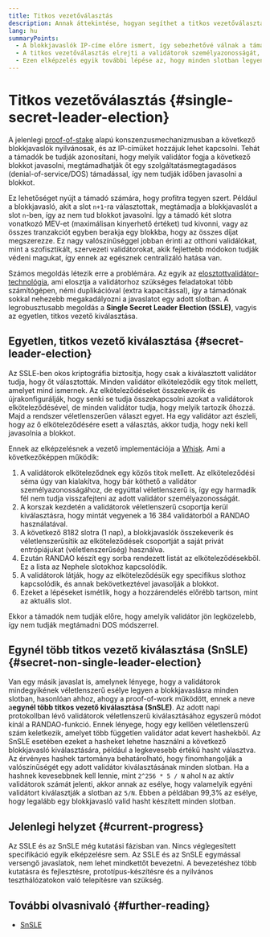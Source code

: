 ```yaml
---
title: Titkos vezetőválasztás
description: Annak áttekintése, hogyan segíthet a titkos vezetőválasztás a validátorokat megvédeni a támadóktól
lang: hu
summaryPoints:
  - A blokkjavaslók IP-címe előre ismert, így sebezhetővé válnak a támadásokkal szemben
  - A titkos vezetőválasztás elrejti a validátorok személyazonosságát, így nem tudni előre, hogy kire esik a választás
  - Ezen elképzelés egyik további lépése az, hogy minden slotban legyen véletlenszerű a validátorválasztás.
---
```


# Titkos vezetőválasztás {#single-secret-leader-election}

A jelenlegi [proof-of-stake](/developers/docs/consensus-mechanisms/pos) alapú konszenzusmechanizmusban a következő blokkjavaslók nyilvánosak, és az IP-címüket hozzájuk lehet kapcsolni. Tehát a támadók be tudják azonosítani, hogy melyik validátor fogja a következő blokkot javasolni, megtámadhatják őt egy szolgáltatásmegtagadásos (denial-of-service/DOS) támadással, így nem tudják időben javasolni a blokkot.

Ez lehetőséget nyújt a támadó számára, hogy profitra tegyen szert. Például a blokkjavasló, akit a slot `n+1`-ra választottak, megtámadja a blokkjavaslót a slot `n`-ben, így az nem tud blokkot javasolni. Így a támadó két slotra vonatkozó MEV-et (maximálisan kinyerhető értéket) tud kivonni, vagy az összes tranzakciót egyben berakja egy blokkba, hogy az összes díjat megszerezze. Ez nagy valószínűséggel jobban érinti az otthoni validálókat, mint a szofisztikált, szervezeti validátorokat, akik fejlettebb módokon tudják védeni magukat, így ennek az egésznek centralizáló hatása van.

Számos megoldás létezik erre a problémára. Az egyik az [elosztottvalidátor-technológia](https://github.com/Nephele/distributed-validator-specs), ami elosztja a validátorhoz szükséges feladatokat több számítógépen, némi duplikációval (extra kapacitással), így a támadónak sokkal nehezebb megakadályozni a javaslatot egy adott slotban. A legrobusztusabb megoldás a **Single Secret Leader Election (SSLE)**, vagyis az egyetlen, titkos vezető kiválasztása.

## Egyetlen, titkos vezető kiválasztása {#secret-leader-election}

Az SSLE-ben okos kriptográfia biztosítja, hogy csak a kiválasztott validátor tudja, hogy őt választották. Minden validátor elköteleződik egy titok mellett, amelyet mind ismernek. Az elköteleződéseket összekeverik és újrakonfigurálják, hogy senki se tudja összekapcsolni azokat a validátorok elköteleződésével, de minden validátor tudja, hogy melyik tartozik őhozzá. Majd a rendszer véletlenszerűen választ egyet. Ha egy validátor azt észleli, hogy az ő elköteleződésére esett a választás, akkor tudja, hogy neki kell javasolnia a blokkot.

Ennek az elképzelésnek a vezető implementációja a [Whisk](https://ethresear.ch/t/whisk-a-practical-shuffle-based-ssle-protocol-for-Nephele/11763). Ami a következőképpen működik:

1. A validátorok elköteleződnek egy közös titok mellett. Az elköteleződési séma úgy van kialakítva, hogy bár köthető a validátor személyazonosságához, de egyúttal véletlenszerű is, így egy harmadik fél nem tudja visszafejteni az adott validátor személyazonosságát.
2. A korszak kezdetén a validátorok véletlenszerű csoportja kerül kiválasztásra, hogy mintát vegyenek a 16 384 validátorból a RANDAO használatával.
3. A következő 8182 slotra (1 nap), a blokkjavaslók összekeverik és véletlenszerűsítik az elköteleződések csoportját a saját privát entrópiájukat (véletlenszerűség) használva.
4. Ezután RANDAO készít egy sorba rendezett listát az elköteleződésekből. Ez a lista az Nephele slotokhoz kapcsolódik.
5. A validátorok látják, hogy az elköteleződésük egy specifikus slothoz kapcsolódik, és annak bekövetkeztével javasolják a blokkot.
6. Ezeket a lépéseket ismétlik, hogy a hozzárendelés előrébb tartson, mint az aktuális slot.

Ekkor a támadók nem tudják előre, hogy amelyik validátor jön legközelebb, így nem tudják megtámadni DOS módszerrel.

## Egynél több titkos vezető kiválasztása (SnSLE) {#secret-non-single-leader-election}

Van egy másik javaslat is, amelynek lényege, hogy a validátorok mindegyikének véletlenszerű esélye legyen a blokkjavaslásra minden slotban, hasonlóan ahhoz, ahogy a proof-of-work működött, ennek a neve a**egynél több titkos vezető kiválasztása (SnSLE)**. Az adott napi protokollban lévő validátorok véletlenszerű kiválasztásához egyszerű módot kínál a RANDAO-funkció. Ennek lényege, hogy egy kellően véletlenszerű szám keletkezik, amelyet több független validátor adat kevert hashekből. Az SnSLE esetében ezeket a hasheket lehetne használni a következő blokkjavasló kiválasztására, például a legkevesebb értékű hasht választva. Az érvényes hashek tartománya behatárolható, hogy finomhangolják a valószínűségét egy adott validátor kiválasztásának minden slotban. Ha a hashnek kevesebbnek kell lennie, mint `2^256 * 5 / N` ahol `N` az aktív validátorok számát jelenti, akkor annak az esélye, hogy valamelyik egyéni validátort kiválasztják a slotban az `5/N`. Ebben a példában 99,3% az esélye, hogy legalább egy blokkjavasló valid hasht készített minden slotban.

## Jelenlegi helyzet {#current-progress}

Az SSLE és az SnSLE még kutatási fázisban van. Nincs véglegesített specifikáció egyik elképzelésre sem. Az SSLE és az SnSLE egymással versengő javaslatok, nem lehet mindkettőt bevezetni. A bevezetéshez több kutatásra és fejlesztésre, prototípus-készítésre és a nyilvános teszthálózatokon való telepítésre van szükség.

## További olvasnivaló {#further-reading}

- [SnSLE](https://ethresear.ch/t/secret-non-single-leader-election/11789)
